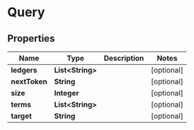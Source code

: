 

# Query


## Properties

| Name | Type | Description | Notes |
|------------ | ------------- | ------------- | -------------|
|**ledgers** | **List&lt;String&gt;** |  |  [optional] |
|**nextToken** | **String** |  |  [optional] |
|**size** | **Integer** |  |  [optional] |
|**terms** | **List&lt;String&gt;** |  |  [optional] |
|**target** | **String** |  |  [optional] |




